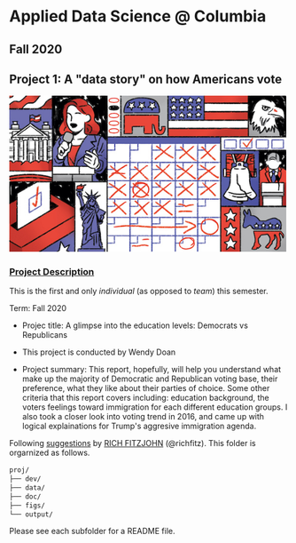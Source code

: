 # Applied Data Science @ Columbia
## Fall 2020
## Project 1: A "data story" on how Americans vote

<img src="figs/title1.jpeg" width="500">

### [Project Description](doc/)
This is the first and only *individual* (as opposed to *team*) this semester. 

Term: Fall 2020

+ Projec title: A glimpse into the education levels: Democrats vs Republicans
+ This project is conducted by Wendy Doan

+ Project summary: This report, hopefully, will help you understand what make up the majority of Democratic and Republican voting base, their preference, what they like about their parties of choice. Some other criteria that this report covers including: education background, the voters feelings toward immigration for each different education groups. I also took a closer look into voting trend in 2016, and came up with logical explainations for Trump's aggresive immigration agenda. 

Following [suggestions](http://nicercode.github.io/blog/2013-04-05-projects/) by [RICH FITZJOHN](http://nicercode.github.io/about/#Team) (@richfitz). This folder is orgarnized as follows.

```
proj/
├── dev/
├── data/
├── doc/
├── figs/
└── output/
```

Please see each subfolder for a README file.
